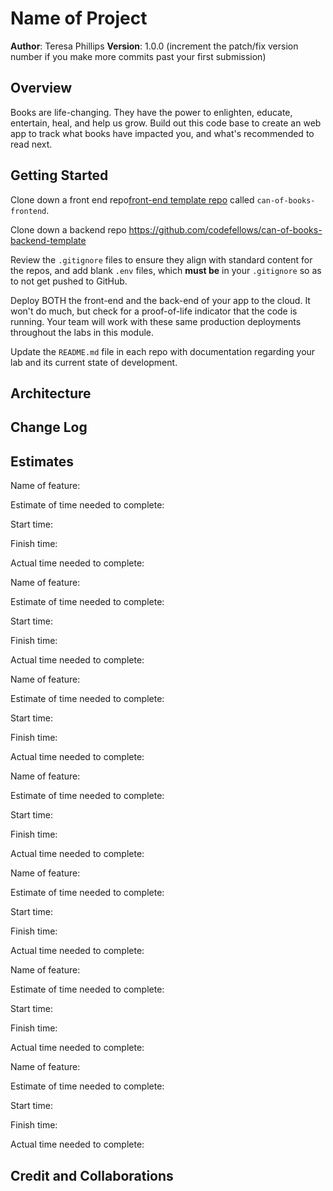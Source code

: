 # Name of Project

**Author**: Teresa Phillips
**Version**: 1.0.0 (increment the patch/fix version number if you make more commits past your first submission)

## Overview

Books are life-changing. They have the power to enlighten, educate, entertain, heal, and help us grow. Build out this code base to create an web app to track what books have impacted you, and what's recommended to read next.

## Getting Started

Clone down a front end repo[front-end template repo](https://github.com/codefellows/can-of-books-frontend-template/blob/main/README.md) called `can-of-books-frontend`.

Clone down a backend repo <https://github.com/codefellows/can-of-books-backend-template>

Review the `.gitignore` files to ensure they align with standard content for the repos, and add blank `.env` files, which **must be** in your `.gitignore` so as to not get pushed to GitHub.

Deploy BOTH the front-end and the back-end of your app to the cloud. It won't do much, but check for a proof-of-life indicator that the code is running. Your team will work with these same production deployments throughout the labs in this module.

Update the `README.md` file in each repo with documentation regarding your lab and its current state of development.

## Architecture
<!-- Provide a detailed description of the application design. What technologies (languages, libraries, etc) you're using, and any other relevant design information. -->

## Change Log
<!-- Use this area to document the iterative changes made to your application as each feature is successfully implemented. Use time stamps. Here's an example:

01-01-2001 4:59pm - Application now has a fully-functional express server, with a GET route for the location resource. -->

## Estimates

Name of feature:

Estimate of time needed to complete:

Start time:

Finish time:

Actual time needed to complete:

Name of feature:

Estimate of time needed to complete:

Start time:

Finish time:

Actual time needed to complete:


Name of feature:

Estimate of time needed to complete:

Start time:

Finish time:

Actual time needed to complete:


Name of feature:

Estimate of time needed to complete:

Start time:

Finish time:

Actual time needed to complete:


Name of feature:

Estimate of time needed to complete:

Start time:

Finish time:

Actual time needed to complete:


Name of feature:

Estimate of time needed to complete:

Start time:

Finish time:

Actual time needed to complete:


Name of feature:

Estimate of time needed to complete:

Start time:

Finish time:

Actual time needed to complete:


## Credit and Collaborations
<!-- Give credit (and a link) to other people or resources that helped you build this application. -->
